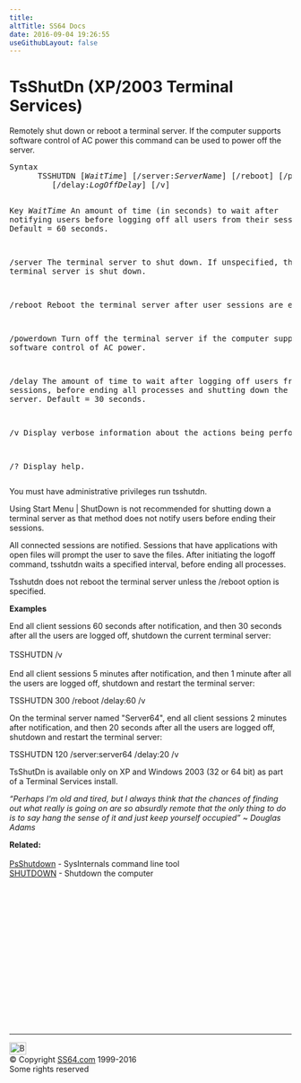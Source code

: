 ```yaml
---
title:
altTitle: SS64 Docs
date: 2016-09-04 19:26:55
useGithubLayout: false
---
```

<!-- #BeginLibraryItem "/Library/head_nt.lbi" --><!-- #EndLibraryItem --><h1>TsShutDn (XP/2003 Terminal Services)</h1> 
<p>Remotely shut down or reboot a terminal server. If the computer supports software control of AC power this command can be used to power off the server.</p>
<pre>Syntax
      TSSHUTDN [<i>WaitTime</i>] [/server:<i>ServerName</i>] [/reboot] [/powerdown]
         [/delay:<i>LogOffDelay</i>] [/v]

Key
   <i>WaitTime</i>   An amount of time (in seconds) to wait after notifying users before logging off
              all users from their sessions. Default = 60 seconds.

   /server    The terminal server to shut down.
              If unspecified, the current terminal server is shut down.

   /reboot    Reboot the terminal server after user sessions are ended.

   /powerdown Turn off the terminal server if the computer supports software control of AC power.

   /delay     The amount of time to wait after logging off users from their sessions,
              before ending all processes and shutting down the terminal server.
              Default = 30 seconds.

   /v         Display verbose information about the actions being performed.

   /?         Display help.</pre>
<p> You must have administrative privileges run tsshutdn.</p>
<p> Using <span class="code">Start Menu | ShutDown </span>  is not recommended for shutting down a terminal server as that method does not notify users before ending their sessions.</p>
<p> All connected sessions are notified. Sessions that have applications with open files will prompt the user to save the files. After initiating the logoff command, tsshutdn waits a specified interval, before ending all processes.</p>
<p> Tsshutdn does not reboot the terminal server unless the /reboot option is specified.</p>
<p><b>Examples</b></p>
<p> End all client sessions 60 seconds after notification, and then 30 seconds after all  the users are logged off, shutdown the current terminal server:<br>
<br>
<span class="code">TSSHUTDN /v</span><br>
<br>
End all client sessions 5 minutes after notification, and then  1 minute after all  the users are logged off, shutdown and restart the terminal server: </p>
<p class="code"> TSSHUTDN 300 /reboot /delay:60 /v</p>
<p>On the terminal server named "Server64", end all client sessions 2 minutes after notification, and then 20 seconds after all  the users are logged off, shutdown and restart the terminal server:</p>
<p class="code">TSSHUTDN 120 /server:server64 /delay:20 /v</p>
<p>TsShutDn is available only on XP and Windows 2003 (32 or 64 bit) as part of a Terminal Services install.</p>
<p class="quote"><i> “Perhaps I'm old and tired, but I always think that the chances of finding out what really is going on are so absurdly remote that the only thing to do is to say hang the sense of it and just keep yourself occupied” ~ Douglas Adams</i></p>
<p><b> Related:</b><br>
<br>
<a href="psshutdown.html">PsShutdown</a> - SysInternals command line tool<br>
<a href="shutdown.html">SHUTDOWN</a> - Shutdown the computer</p><!-- #BeginLibraryItem "/Library/foot_nt.lbi" --><p><script async="" src="//pagead2.googlesyndication.com/pagead/js/adsbygoogle.js"></script>
<!-- windows300 -->
<ins class="adsbygoogle" style="display:inline-block;width:300px;height:250px" data-ad-client="ca-pub-6140977852749469" data-ad-slot="7649547908"></ins>
<script>
(adsbygoogle = window.adsbygoogle || []).push({});
</script></p>
<hr>
<div id="bl" class="footer"><a href="#"><img src="../images/top.png" width="30" height="22" alt="Back to the Top"></a></div>
<div id="br" class="footer, tagline">© Copyright <a href="http://ss64.com/">SS64.com</a> 1999-2016<br>
Some rights reserved</div><!-- #EndLibraryItem -->

